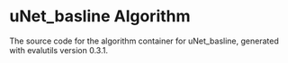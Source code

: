 # uNet_basline Algorithm

The source code for the algorithm container for
uNet_basline, generated with
evalutils version 0.3.1.


